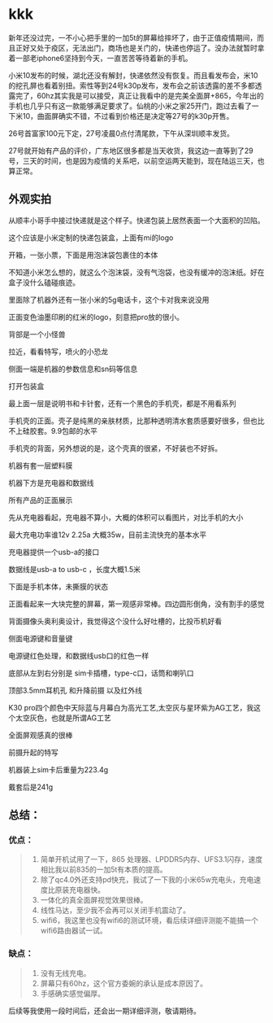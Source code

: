 # kkk

新年还没过完，一不小心把手里的一加5t的屏幕给摔坏了，由于正值疫情期间，而且正好又处于疫区，无法出门，商场也是关门的，快递也停运了。没办法就暂时拿着一部老iphone6坚持到今天，一直苦苦等待着新的手机。

小米10发布的时候，湖北还没有解封，快递依然没有恢复。而且看发布会，米10的挖孔屏也看着别扭。索性等到24号k30p发布，发布会之前该透露的差不多都透露完了，60hz其实我是可以接受，真正让我看中的是完美全面屏+865，今年出的手机也几乎只有这一款能够满足要求了。仙桃的小米之家25开门，跑过去看了一下米10，曲面屏确实不错，不过看到价格还是决定等27号的k30p开售。

26号首富家100元下定，27号凌晨0点付清尾款，下午从深圳顺丰发货。

27号就开始有产品的评价，广东地区很多都是当天收货，我这边一直等到了29号，三天的时间，也是因为疫情的关系吧，以前空运两天能到，现在陆运三天，也算正常。

## 外观实拍

从顺丰小哥手中接过快递就是这个样子。快递包装上居然表面一个大面积的凹陷。


这个应该是小米定制的快递包装盒，上面有mi的logo


开箱，一张小票，下面是用泡沫袋包裹住的本体




不知道小米怎么想的，就这么个泡沫袋，没有气泡袋，也没有缓冲的泡沫纸。好在盒子没什么磕碰痕迹。




里面除了机器外还有一张小米的5g电话卡，这个卡对我来说没用




正面变色油墨印刷的红米的logo，刻意把pro放的很小。




背部是一个小怪兽




拉近，看看特写，喷火的小恐龙




侧面一端是机器的参数信息和sn码等信息




打开包装盒




最上面一层是说明书和卡针套，还有一个黑色的手机壳，都是不用看系列




手机壳的正面。壳子是纯黑的亲肤材质，比那种透明清水套质感要好很多，但也比不上硅胶套。9.9包邮的水平




手机壳的背面，另外想说的是，这个壳真的很紧，不好装也不好拆。




机器有套一层塑料膜




机器下方是充电器和数据线




所有产品的正面展示




先从充电器看起，充电器不算小，大概的体积可以看图片，对比手机的大小




最大充电功率谁12v 2.25a 大概35w，目前主流快充的基本水平




充电器提供一个usb-a的接口




数据线是usb-a to usb-c ，长度大概1.5米




下面是手机本体，未撕膜的状态




正面看起来一大块完整的屏幕，第一观感非常棒。四边圆形倒角，没有割手的感觉




背面摄像头奥利奥设计，我觉得这个没什么好吐槽的，比投币机好看




侧面电源键和音量键




电源键红色处理，和数据线usb口的红色一样




底部从左到右分别是 sim卡插槽，type-c口，话筒和喇叭口




顶部3.5mm耳机孔 和升降前摄 以及红外线




K30 pro四个颜色中天际蓝与月幕白为高光工艺,太空灰与星环紫为AG工艺，我这个太空灰色，也就是所谓AG工艺




全面屏观感真的很棒




前摄升起的特写




机器装上sim卡后重量为223.4g




戴套后是241g





## 总结：

### 优点：

>1. 简单开机试用了一下，865 处理器、LPDDR5内存、UFS3.1闪存，速度相比我以前835的一加5t有本质的提高。
>2. 除了qc4.0外还支持pd快充，我试了一下我的小米65w充电头，充电速度比原装充电器快。
>3. 一体化的真全面屏视觉效果很棒。
>4. 线性马达，至少我不会再可以关闭手机震动了。
>5. wifi6，我这里也没有wifi6的测试环境，看后续详细评测能不能搞一个wifi6路由器试一试。

### 缺点：

>1. 没有无线充电。
>2. 屏幕只有60hz，这个官方委婉的承认是成本原因了。
>3. 手感确实感觉偏厚。

后续等我使用一段时间后，还会出一期详细评测，敬请期待。